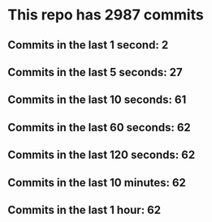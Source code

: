 # This repo has 2987 commits

## Commits in the last 1 second: 2
## Commits in the last 5 seconds: 27
## Commits in the last 10 seconds: 61
## Commits in the last 60 seconds: 62
## Commits in the last 120 seconds: 62
## Commits in the last 10 minutes: 62
## Commits in the last 1 hour: 62
